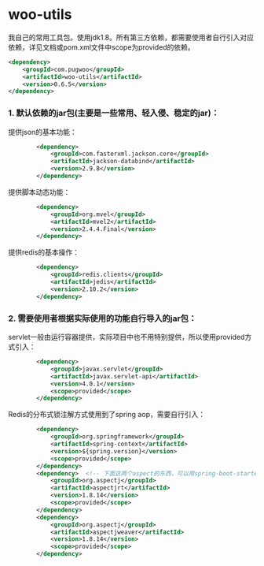 # woo-utils
我自己的常用工具包。使用jdk1.8。所有第三方依赖，都需要使用者自行引入对应依赖，详见文档或pom.xml文件中scope为provided的依赖。

```xml
<dependency>
    <groupId>com.pugwoo</groupId>
    <artifactId>woo-utils</artifactId>
    <version>0.6.5</version>
</dependency>
```

### 1. 默认依赖的jar包(主要是一些常用、轻入侵、稳定的jar)：

提供json的基本功能：

```xml
        <dependency>
            <groupId>com.fasterxml.jackson.core</groupId>
            <artifactId>jackson-databind</artifactId>
            <version>2.9.8</version>
        </dependency>
```

提供脚本动态功能：
```xml
        <dependency>
            <groupId>org.mvel</groupId>
            <artifactId>mvel2</artifactId>
            <version>2.4.4.Final</version>
        </dependency>
```

提供redis的基本操作：

```xml
	    <dependency>
			<groupId>redis.clients</groupId>
			<artifactId>jedis</artifactId>
			<version>2.10.2</version>
		</dependency>
```

### 2. 需要使用者根据实际使用的功能自行导入的jar包：

servlet一般由运行容器提供，实际项目中也不用特别提供，所以使用provided方式引入：

```xml
		<dependency>
			<groupId>javax.servlet</groupId>
            <artifactId>javax.servlet-api</artifactId>
            <version>4.0.1</version>
            <scope>provided</scope>
		</dependency>
```

Redis的分布式锁注解方式使用到了spring aop，需要自行引入：

```xml
		<dependency>
		    <groupId>org.springframework</groupId>
            <artifactId>spring-context</artifactId>
            <version>${spring.version}</version>
            <scope>provided</scope>
		</dependency>
		<dependency>  <!-- 下面这两个aspect的东西，可以用spring-boot-starter-aop代替 -->
			<groupId>org.aspectj</groupId>
			<artifactId>aspectjrt</artifactId>
			<version>1.8.14</version>
			<scope>provided</scope>
		</dependency>
		<dependency>
			<groupId>org.aspectj</groupId>
			<artifactId>aspectjweaver</artifactId>
			<version>1.8.14</version>
			<scope>provided</scope>
		</dependency>
```

